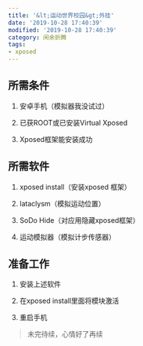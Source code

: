 ```yaml
---
title: '&lt;运动世界校园&gt;外挂'
date: '2019-10-28 17:40:39'
modified: '2019-10-28 17:40:39'
category: 闲余折腾
tags:
- xposed
---
```




## 所需条件
1. 安卓手机（模拟器我没试过）
2. 已获ROOT或已安装Virtual Xposed
3. Xposed框架能安装成功

## 所需软件
1. xposed install（安装xposed 框架）
2. lataclysm（模拟运动位置）
3. SoDo Hide（对应用隐藏xposed框架）
4. 运动模拟器（模拟计步传感器）

## 准备工作
1. 安装上述软件
2. 在xposed install里面将模块激活
3. 重启手机

> 未完待续，心情好了再续


